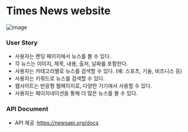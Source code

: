 # Times News website
![image](https://github.com/user-attachments/assets/f83245da-9a2e-4663-aaa5-4defdbf68371)


### User Story
- 사용자는 랜딩 페이지에서 뉴스를 볼 수 있다.
- 각 뉴스는 이미지, 제목, 내용, 출처, 날짜를 포함한다.
- 사용자는 카테고리별로 뉴스를 검색할 수 있다. (예: 스포츠, 기술, 비즈니스 등)
- 사용자는 키워드로 뉴스를 검색할 수 있다.
- 웹사이트는 반응형 웹페이지로, 다양한 기기에서 사용할 수 있다.
- 사용자는 페이지네이션을 통해 더 많은 뉴스를 볼 수 있다.


### API Document
- API 제공 :https://newsapi.org/docs
